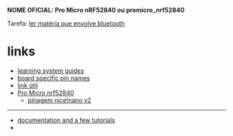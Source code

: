 **NOME OFICIAL:  Pro Micro nRF52840 ou promicro_nrf52840**

Tarefa: [ler matéria que envolve bluetooth](https://learn.sparkfun.com/tutorials/sending-sensor-data-via-bluetooth)
# links
- [learning system guides](https://github.com/adafruit/Adafruit_Learning_System_Guides/tree/main/CircuitPython_Essentials/CircuitPython_AnalogOut)
- [board specific pin names](https://circuitpython-github-jepler.readthedocs.io/en/latest/shared-bindings/board/index.html)
- [link útil](https://docs.zephyrproject.org/latest/boards/others/promicro_nrf52840/doc/index.html)
- [Pro Micro nrf52840](https://nicekeyboards.com/docs/nice-nano/pinout-schematic/)
	- [pinagem nice!nano v2](https://nicekeyboards.com/docs/nice-nano/pinout-schematic/)

---
- [documentation and a few tutorials](https://www.sparkfun.com/documentation)
- 
